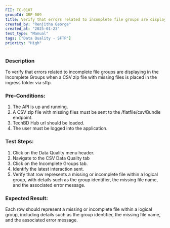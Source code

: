 ```yaml
---
FII: TC-0107
groupId: GRP-009
title: Verify that errors related to incomplete file groups are displaying in the Incomplete Groups when a CSV zip file with missing files is placed in the ingress folder via sftp
created_by: "Renjitha George"
created_at: "2025-01-23"
test_type: "Manual"
tags: ["Data Quality - SFTP"]
priority: "High"
---
```


### Description

To verify that errors related to incomplete file groups are displaying in the
Incomplete Groups when a CSV zip file with missing files is placed in the
ingress folder via sftp.

### Pre-Conditions:

1. The API is up and running.
2. A CSV zip file with missing files must be sent to the /flatfile/csv/Bundle
   endpoint.
3. TechBD Hub url should be loaded.
4. The user must be logged into the application.

### Test Steps:

1. Click on the Data Quality menu header.
2. Navigate to the CSV Data Quality tab
3. Click on the Incomplete Groups tab.
4. Identify the latest interaction sent.
5. Verify that row represents a missing or incomplete file within a logical
   group, with details such as the group identifier, the missing file name, and
   the associated error message.

### Expected Result:

Each row should represent a missing or incomplete file within a logical group,
including details such as the group identifier, the missing file name, and the
associated error message.
